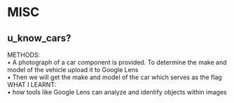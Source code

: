 # **MISC**
## u_know_cars?
METHODS: <br/>
•	A photograph of a car component is provided. To determine the make and model of the vehicle upload it to Google Lens <br/>
•	Then we will get the make and model of the car which serves as the flag <br/>
WHAT I LEARNT: <br/>
•	how tools like Google Lens can analyze and identify objects within images <br/>

